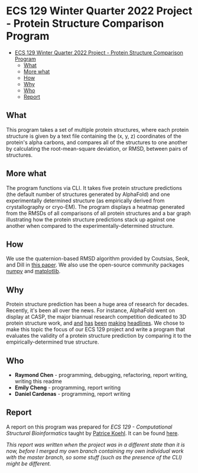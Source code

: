 # ECS 129 Winter Quarter 2022 Project - Protein Structure Comparison Program

- [ECS 129 Winter Quarter 2022 Project - Protein Structure Comparison Program](#ecs-129-winter-quarter-2022-project---protein-structure-comparison-program)
  - [What](#what)
  - [More what](#more-what)
  - [How](#how)
  - [Why](#why)
  - [Who](#who)
  - [Report](#report)


## What 
This program takes a set of multiple protein structures, where each protein structure is given by a text file containing the (x, y, z) coordinates of the protein's alpha carbons, and compares all of the structures to one another by calculating the root-mean-square deviation, or RMSD, between pairs of structures.

## More what
The program functions via CLI. It takes five protein structure predictions (the default number of structures generated by AlphaFold) and one experimentally determined structure (as empirically derived from crystallography or cryo-EM). The program displays a heatmap generated from the RMSDs of all comparisons of all protein structures and a bar graph illustrating how the protein structure predictions stack up against one another when compared to the experimentally-determined structure. 

## How
We use the quaternion-based RMSD algorithm provided by Coutsias, Seok, and Dill in [this paper](https://www.cs.ucdavis.edu/~koehl/Teaching/ECS129/Projects/Coutsias_2004.pdf). We also use the open-source community packages [numpy](https://numpy.org/) and [matplotlib](https://matplotlib.org/). 

## Why
Protein structure prediction has been a huge area of research for decades. Recently, it's been all over the news. For instance, AlphaFold went on display at CASP, the major biannual research competition dedicated to 3D protein structure work, and [and](https://www.science.org/content/article/google-s-deepmind-aces-protein-folding) [has](https://www.theguardian.com/science/2018/dec/02/google-deepminds-ai-program-alphafold-predicts-3d-shapes-of-proteins) [been](https://www.nytimes.com/2019/02/05/technology/artificial-intelligence-drug-research-deepmind.html) [making](https://www.forbes.com/sites/samshead/2018/12/03/deepmind-starts-to-show-how-ai-can-be-used-to-solve-scientific-problems/?sh=46c3570be1e2) [headlines](https://www.youtube.com/watch?v=gVzPMZqOTo4). We chose to make this topic the focus of our ECS 129 project and write a program that evaluates the validity of a protein structure prediction by comparing it to the empirically-determined true structure.

## Who
- **Raymond Chen** - programming, debugging, refactoring, report writing, writing this readme
- **Emily Cheng** - programming, report writing
- **Daniel Cardenas** - programming, report writing

## Report
A report on this program was prepared for *ECS 129 - Computational Structural Bioinformatics* taught by [Patrice Koehl](https://www.cs.ucdavis.edu/~koehl/index.html). It can be found [here](https://drive.google.com/file/d/1XDiJW5NY0E51er4A13-ZF6D0C4YYL105/view?usp=sharing). 

*This report was written when the project was in a different state than it is now, before I merged my own branch containing my own individual work with the master branch, so some stuff (such as the presence of the CLI) might be different.*
